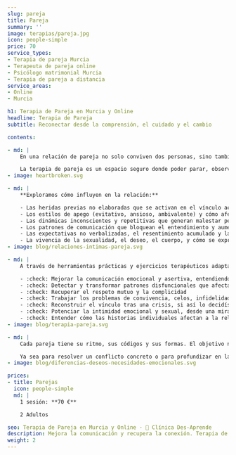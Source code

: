 ```yaml
---
slug: pareja
title: Pareja
summary: ''
image: terapias/pareja.jpg
icon: people-simple
price: 70
service_types:
- Terapia de pareja Murcia
- Terapeuta de pareja online
- Psicólogo matrimonial Murcia
- Terapia de pareja a distancia
service_areas:
- Online
- Murcia

h1: Terapia de Pareja en Murcia y Online
headline: Terapia de Pareja
subtitle: Reconectar desde la comprensión, el cuidado y el cambio

contents:

- md: |
    En una relación de pareja no solo conviven dos personas, sino también sus historias, estilos de apego, heridas emocionales, creencias y formas aprendidas de amar. Con el tiempo, esas diferencias pueden generar tensiones, malentendidos y patrones relacionales que dañan el vínculo, aunque exista amor.

    La terapia de pareja es un espacio seguro donde poder parar, observar la relación sin juicios y empezar a comprender lo que hay detrás de los conflictos, los silencios o la distancia emocional. En **Des-Aprende**, trabajamos desde un enfoque integrador, con base cognitivo-conductual, teniendo en cuenta no solo lo que se dice o se hace, sino también lo que se siente, lo que se evita y lo que no se nombra.
- image: heartbroken.svg

- md: |
    **Exploramos cómo influyen en la relación:**

    - Las heridas previas no elaboradas que se activan en el vínculo actual
    - Los estilos de apego (evitativo, ansioso, ambivalente) y cómo afectan la forma de vincularse
    - Las dinámicas inconscientes y repetitivas que generan malestar pero se sostienen en el tiempo
    - Los patrones de comunicación que bloquean el entendimiento y aumentan los conflictos
    - Las expectativas no verbalizadas, el resentimiento acumulado y la desconexión emocional
    - La vivencia de la sexualidad, el deseo, el cuerpo, y cómo se expresan o silencian en la relación
- image: blog/relaciones-intimas-pareja.svg

- md: |
    A través de herramientas prácticas y ejercicios terapéuticos adaptados a cada pareja, **os ayudamos a:**

    - :check: Mejorar la comunicación emocional y asertiva, entendiendo lo que el otro siente y necesita
    - :check: Detectar y transformar patrones disfuncionales que afectan al día a día
    - :check: Recuperar el respeto mutuo y la complicidad
    - :check: Trabajar los problemas de convivencia, celos, infidelidad o distancia emocional
    - :check: Reconstruir el vínculo tras una crisis, si así lo decidís
    - :check: Potenciar la intimidad emocional y sexual, desde una mirada conjunta, sin culpas ni exigencias
    - :check: Entender cómo las historias individuales afectan a la relación, sin culpabilizar, pero sí haciéndonos responsables
- image: blog/terapia-pareja.svg

- md: |
    Cada pareja tiene su ritmo, sus códigos y sus formas. El objetivo no es volver a un ideal de pareja perfecta, sino crear una forma de estar juntos más sana, honesta y consciente.

    Ya sea para resolver un conflicto concreto o para profundizar en la relación y fortalecerla, la terapia puede ser un punto de inflexión para volver a mirar al otro desde un lugar nuevo.
- image: blog/diferencias-deseos-necesidades-emocionales.svg

prices:
- title: Parejas
  icon: people-simple
  md: |
    1 sesión: **70 €**

    2 Adultos

seo: Terapia de Pareja en Murcia y Online · 🧠 Clínica Des-Aprende
description: Mejora la comunicación y recupera la conexión. Terapia de pareja presencial en Murcia u online. Primera sesión informativa sin coste. Reserva ahora.
weight: 2
---
```

